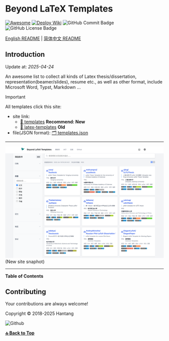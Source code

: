 # Beyond LaTeX Templates

[![Awesome](https://awesome.re/badge.svg)](https://github.com/hantang/latex-templates)
[![Deploy Wiki](https://github.com/hantang/latex-templates/actions/workflows/deploy.yml/badge.svg)](https://github.com/hantang/latex-templates/actions/workflows/deploy.yml)
![GitHub Commit Badge](https://img.shields.io/github/last-commit/hantang/latex-templates.svg)
![GitHub License Badge](https://img.shields.io/github/license/hantang/latex-templates.svg)

[English README](README-en.md) | [简体中文 README](README.md)

## Introduction

Update at: <!-- START-DATE -->*2025-04-24*<!-- END-DATE -->

An awesome list to collect all kinds of Latex thesis/dissertation, representation(beamer/slides), resume etc.,
as well as other format, include  Microsoft Word, Typst, Markdown ...

> [!IMPORTANT]  
> All templates click this site: 
>
> - site link: 
>   - [:link: templates][link-site-new] **Recommend: New**
>   - [:link: latex-templates][link-site] **Old**
> - file(JSON format): [:card_index_dividers: templates.json][link-data]

[link-site]: https://hantang.github.io/latex-templates/
[link-site-new]: https://hantang.github.io/templates/
[link-data]: ./data/templates.json

---

![](./snapshot.png)
(New site snaphot)

<!-- **[:top: Back to Top](#beyond-latex-templates)** -->

---

<!-- START-TABLE -->

**Table of Contents**


<!-- END-TABLE -->

## Contributing

Your contributions are always welcome!

Copyright &copy; 2018-2025 Hantang

![Github](https://img.shields.io/badge/GitHub-100000?style=for-the-badge&logo=github&logoColor=white)

**[:top: Back to Top](#beyond-latex-templates)**
